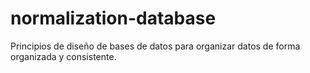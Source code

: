 # normalization-database
Principios de diseño de bases de datos para organizar datos de forma organizada y consistente.
